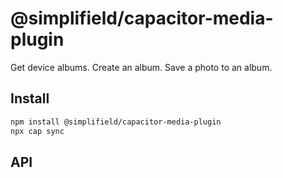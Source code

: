 # @simplifield/capacitor-media-plugin

Get device albums. Create an album. Save a photo to an album.

## Install

```bash
npm install @simplifield/capacitor-media-plugin
npx cap sync
```

## API

<docgen-index></docgen-index>

<docgen-api>
<!-- run docgen to generate docs from the source -->
<!-- More info: https://github.com/ionic-team/capacitor-docgen -->
</docgen-api>
